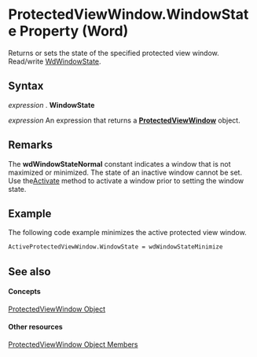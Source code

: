 
# ProtectedViewWindow.WindowState Property (Word)

Returns or sets the state of the specified protected view window. Read/write [WdWindowState](adcb01a7-a4d7-aba3-9662-262894e866f1.md).


## Syntax

 _expression_ . **WindowState**

 _expression_ An expression that returns a **[ProtectedViewWindow](d77e80e7-c54e-5954-1586-dacd3c9f7434.md)** object.


## Remarks

The  **wdWindowStateNormal** constant indicates a window that is not maximized or minimized. The state of an inactive window cannot be set. Use the[Activate](a784fceb-38b9-2fc4-6c71-fcfb17b53dfe.md) method to activate a window prior to setting the window state.


## Example

The following code example minimizes the active protected view window.


```vb
ActiveProtectedViewWindow.WindowState = wdWindowStateMinimize
```


## See also


#### Concepts


[ProtectedViewWindow Object](d77e80e7-c54e-5954-1586-dacd3c9f7434.md)
#### Other resources


[ProtectedViewWindow Object Members](03a8f0c3-f76b-f933-9cae-5a159234c289.md)
